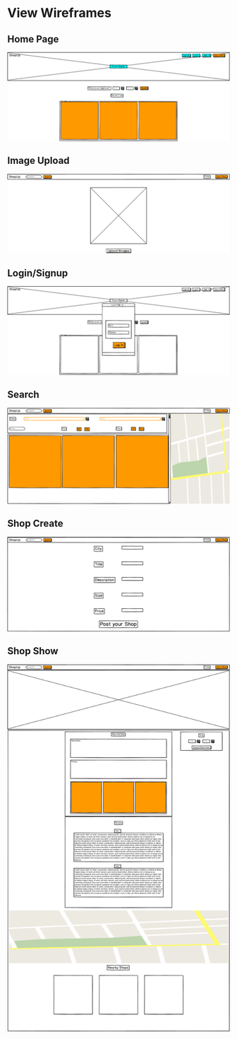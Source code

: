 # View Wireframes

## Home Page
![home-page]

## Image Upload
![image-upload]

## Login/Signup
![login-signup]

## Search
![search]

## Shop Create
![shop-create]

## Shop Show
![shop-show]

[home-page]: ./wireframes/Home-Page.png
[image-upload]: ./wireframes/image-upload.png
[login-signup]: ./wireframes/login-signup.png
[search]: ./wireframes/Search.png
[shop-create]: ./wireframes/Shop-create.png
[shop-show]: ./wireframes/shop-Show.png
